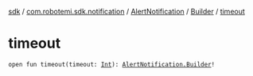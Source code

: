 [sdk](../../../index.md) / [com.robotemi.sdk.notification](../../index.md) / [AlertNotification](../index.md) / [Builder](index.md) / [timeout](./timeout.md)

# timeout

`open fun timeout(timeout: `[`Int`](https://kotlinlang.org/api/latest/jvm/stdlib/kotlin/-int/index.html)`): `[`AlertNotification.Builder`](index.md)`!`